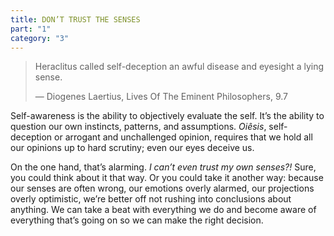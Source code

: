 ```yaml
---
title: DON’T TRUST THE SENSES
part: "1"
category: "3"
---
```


> Heraclitus called self-deception an awful disease and eyesight a lying sense.
>
> — Diogenes Laertius, Lives Of The Eminent Philosophers, 9.7

Self-awareness is the ability to objectively evaluate the self. It’s the ability to question our own instincts, patterns, and assumptions. _Oiêsis_, self-deception or arrogant and unchallenged opinion, requires that we hold all our opinions up to hard scrutiny; even our eyes deceive us.

On the one hand, that’s alarming. _I can’t even trust my own senses?!_ Sure, you could think about it that way. Or you could take it another way: because our senses are often wrong, our emotions overly alarmed, our projections overly optimistic, we’re better off not rushing into conclusions about anything. We can take a beat with everything we do and become aware of everything that’s going on so we can make the right decision.
